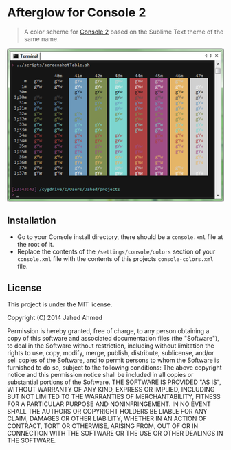 # Afterglow for Console 2

> A color scheme for [Console 2](http://sourceforge.net/projects/console/) based
on the Sublime Text theme of the same name.

![Color Table Screenshot](/screenshot.png)

## Installation

* Go to your Console install directory, there should be a `console.xml` file at
the root of it.
* Replace the contents of the `/settings/console/colors` section of your `console.xml`
file with the contents of this projects `console-colors.xml` file.

## License

This project is under the MIT license.

Copyright (C) 2014 Jahed Ahmed
 
Permission is hereby granted, free of charge, to any person obtaining a copy of
this software and associated documentation files (the "Software"), to deal in
the Software without restriction, including without limitation the rights to
use, copy, modify, merge, publish, distribute, sublicense, and/or sell copies of
the Software, and to permit persons to whom the Software is furnished to do so,
subject to the following conditions:
The above copyright notice and this permission notice shall be included in all
copies or substantial portions of the Software.
THE SOFTWARE IS PROVIDED "AS IS", WITHOUT WARRANTY OF ANY KIND, EXPRESS OR
IMPLIED, INCLUDING BUT NOT LIMITED TO THE WARRANTIES OF MERCHANTABILITY, FITNESS
FOR A PARTICULAR PURPOSE AND NONINFRINGEMENT. IN NO EVENT SHALL THE AUTHORS OR
COPYRIGHT HOLDERS BE LIABLE FOR ANY CLAIM, DAMAGES OR OTHER LIABILITY, WHETHER
IN AN ACTION OF CONTRACT, TORT OR OTHERWISE, ARISING FROM, OUT OF OR IN
CONNECTION WITH THE SOFTWARE OR THE USE OR OTHER DEALINGS IN THE SOFTWARE. 
